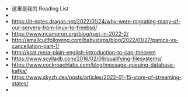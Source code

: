- 这里是我的 Reading List
-
- https://it-notes.dragas.net/2022/01/24/why-were-migrating-many-of-our-servers-from-linux-to-freebsd/
- https://www.ncameron.org/blog/rust-in-2022-2/
- http://smallcultfollowing.com/babysteps/blog/2022/01/27/panics-vs-cancellation-part-1/
- http://ksat.me/a-plain-english-introduction-to-cap-theorem
- https://www.scylladb.com/2016/02/09/qualifying-filesystems/
- https://www.cockroachlabs.com/blog/message-queuing-database-kafka/
- https://www.skyzh.dev/posts/articles/2022-01-15-store-of-streaming-states/
-